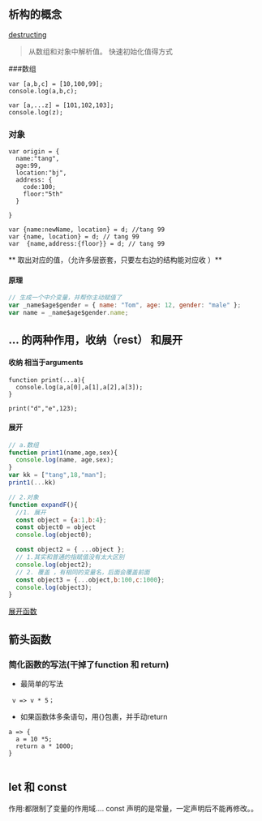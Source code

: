 
## 析构的概念
[destructing](http://blog.csdn.net/lihongxun945/article/details/48935133)
> 从数组和对象中解析值。
> 快速初始化值得方式

###数组
```
var [a,b,c] = [10,100,99];
console.log(a,b,c);

var [a,...z] = [101,102,103];
console.log(z);
```
### 对象
```
var origin = {
  name:"tang",
  age:99,
  location:"bj",
  address: {
    code:100;
    floor:"5th"
  }

}

var {name:newName, location} = d; //tang 99
var {name, location} = d; // tang 99
var  {name,address:{floor}} = d; // tang 99
```
** 取出对应的值，（允许多层嵌套，只要左右边的结构能对应收 ）**

#### 原理
```javascript
// 生成一个中介变量，并帮你主动赋值了
var _name$age$gender = { name: "Tom", age: 12, gender: "male" };
var name = _name$age$gender.name;
```




## ... 的两种作用，收纳（rest） 和展开

#### 收纳 相当于arguments
```
function print(...a){
  console.log(a,a[0],a[1],a[2],a[3]);
}

print("d","e",123);
```

#### 展开

```javascript
// a.数组
function print1(name,age,sex){
  console.log(name, age,sex);
}
var kk = ["tang",18,"man"];
print1(...kk)

// 2.对象
function expandF(){
  //1. 展开
  const object = {a:1,b:4};
  const object0 = object
  console.log(object0);

  const object2 = { ...object };
  // 1.其实和普通的指赋值没有太大区别
  console.log(object2);
  // 2. 覆盖 ，有相同的变量名，后面会覆盖前面
  const object3 = {...object,b:100,c:1000};
  console.log(object3);
}

```   
[展开函数](http://www.cnblogs.com/chrischjh/p/4848934.html)

## 箭头函数

### 简化函数的写法(干掉了function 和 return)
- 最简单的写法
```
 v => v * 5；
```

- 如果函数体多条语句，用{}包裹，并手动return
```
a => {
  a = 10 *5;
  return a * 1000;
}


```
## let 和 const
作用:都限制了变量的作用域....
const 声明的是常量，一定声明后不能再修改。。
